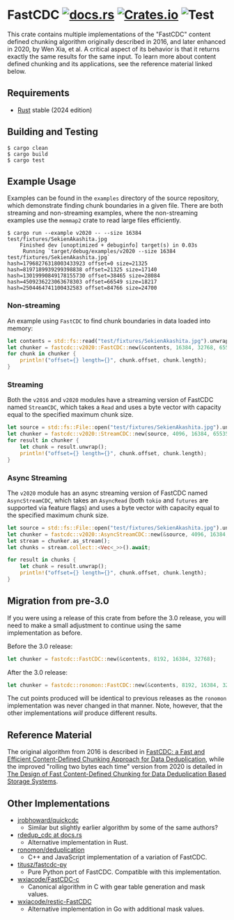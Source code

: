 # FastCDC [![docs.rs](https://docs.rs/fastcdc/badge.svg)](https://docs.rs/fastcdc) [![Crates.io](https://img.shields.io/crates/v/fastcdc.svg)](https://crates.io/crates/fastcdc) ![Test](https://github.com/nlfiedler/fastcdc-rs/workflows/Test/badge.svg)

This crate contains multiple implementations of the "FastCDC" content defined chunking algorithm originally described in 2016, and later enhanced in 2020, by Wen Xia, et al. A critical aspect of its behavior is that it returns exactly the same results for the same input. To learn more about content defined chunking and its applications, see the reference material linked below.

## Requirements

* [Rust](https://www.rust-lang.org) stable (2024 edition)

## Building and Testing

```shell
$ cargo clean
$ cargo build
$ cargo test
```

## Example Usage

Examples can be found in the `examples` directory of the source repository, which demonstrate finding chunk boundaries in a given file. There are both streaming and non-streaming examples, where the non-streaming examples use the `memmap2` crate to read large files efficiently.

```shell
$ cargo run --example v2020 -- --size 16384 test/fixtures/SekienAkashita.jpg
    Finished dev [unoptimized + debuginfo] target(s) in 0.03s
     Running `target/debug/examples/v2020 --size 16384 test/fixtures/SekienAkashita.jpg`
hash=17968276318003433923 offset=0 size=21325
hash=8197189939299398838 offset=21325 size=17140
hash=13019990849178155730 offset=38465 size=28084
hash=4509236223063678303 offset=66549 size=18217
hash=2504464741100432583 offset=84766 size=24700
```

### Non-streaming

An example using `FastCDC` to find chunk boundaries in data loaded into memory:

```rust
let contents = std::fs::read("test/fixtures/SekienAkashita.jpg").unwrap();
let chunker = fastcdc::v2020::FastCDC::new(&contents, 16384, 32768, 65536);
for chunk in chunker {
    println!("offset={} length={}", chunk.offset, chunk.length);
}
```

### Streaming

Both the `v2016` and `v2020` modules have a streaming version of FastCDC named `StreamCDC`, which takes a `Read` and uses a byte vector with capacity equal to the specified maximum chunk size.

```rust
let source = std::fs::File::open("test/fixtures/SekienAkashita.jpg").unwrap();
let chunker = fastcdc::v2020::StreamCDC::new(source, 4096, 16384, 65535);
for result in chunker {
    let chunk = result.unwrap();
    println!("offset={} length={}", chunk.offset, chunk.length);
}
```

### Async Streaming

The `v2020` module has an async streaming version of FastCDC named `AsyncStreamCDC`, which takes an `AsyncRead` (both `tokio` and `futures` are supported via feature flags) and uses a byte vector with capacity equal to the specified maximum chunk size.

```rust
let source = std::fs::File::open("test/fixtures/SekienAkashita.jpg").unwrap();
let chunker = fastcdc::v2020::AsyncStreamCDC::new(&source, 4096, 16384, 65535);
let stream = chunker.as_stream();
let chunks = stream.collect::<Vec<_>>().await;

for result in chunks {
    let chunk = result.unwrap();
    println!("offset={} length={}", chunk.offset, chunk.length);
}
```

## Migration from pre-3.0

If you were using a release of this crate from before the 3.0 release, you will need to make a small adjustment to continue using the same implementation as before.

Before the 3.0 release:

```rust
let chunker = fastcdc::FastCDC::new(&contents, 8192, 16384, 32768);
```

After the 3.0 release:

```rust
let chunker = fastcdc::ronomon::FastCDC::new(&contents, 8192, 16384, 32768);
```

The cut points produced will be identical to previous releases as the `ronomon` implementation was never changed in that manner. Note, however, that the other implementations _will_ produce different results.

## Reference Material

The original algorithm from 2016 is described in [FastCDC: a Fast and Efficient Content-Defined Chunking Approach for Data Deduplication](https://www.usenix.org/system/files/conference/atc16/atc16-paper-xia.pdf), while the improved "rolling two bytes each time" version from 2020 is detailed in [The Design of Fast Content-Defined Chunking for Data Deduplication Based Storage Systems](https://ieeexplore.ieee.org/document/9055082).

## Other Implementations

* [jrobhoward/quickcdc](https://github.com/jrobhoward/quickcdc)
    + Similar but slightly earlier algorithm by some of the same authors?
* [rdedup_cdc at docs.rs](https://docs.rs/crate/rdedup-cdc/0.1.0/source/src/fastcdc.rs)
    + Alternative implementation in Rust.
* [ronomon/deduplication](https://github.com/ronomon/deduplication)
    + C++ and JavaScript implementation of a variation of FastCDC.
* [titusz/fastcdc-py](https://github.com/titusz/fastcdc-py)
    + Pure Python port of FastCDC. Compatible with this implementation.
* [wxiacode/FastCDC-c](https://github.com/wxiacode/FastCDC-c)
    + Canonical algorithm in C with gear table generation and mask values.
* [wxiacode/restic-FastCDC](https://github.com/wxiacode/restic-FastCDC)
    + Alternative implementation in Go with additional mask values.

